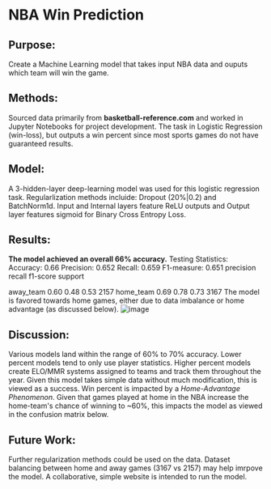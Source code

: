 # NBA Win Prediction

## Purpose:
Create a Machine Learning model that takes input NBA data and ouputs which team will win the game.

## Methods:
Sourced data primarily from **basketball-reference.com** and worked in Jupyter Notebooks for project development. The task in Logistic Regression (win-loss), but outputs a win percent since most sports games do not have guaranteed results.

## Model:
A 3-hidden-layer deep-learning model was used for this logistic regression task.
Regularlization methods incluide: Dropout (20%|0.2) and BatchNorm1d.
Input and Internal layers feature ReLU outputs and Output layer features sigmoid for Binary Cross Entropy Loss.

## Results:
**The model achieved an overall 66% accuracy.**
Testing Statistics:
Accuracy: 0.66
Precision: 0.652
Recall: 0.659
F1-measure: 0.651
            precision    recall  f1-score   support

 away_team       0.60      0.48      0.53      2157
 home_team       0.69      0.78      0.73      3167
The model is favored towards home games, either due to data imbalance or home advantage (as discussed below).
![image](https://github.com/ahernandezjr/nba-win-prediction/assets/76761720/80dbe379-20ef-49f2-8547-66f67fd670ba)

## Discussion:
Various models land within the range of 60% to 70% accuracy. Lower percent models tend to only use player statistics. Higher percent models create ELO/MMR systems assigned to teams and track them throughout the year. Given this model takes simple data without much modification, this is viewed as a success.
Win percent is impacted by a *Home-Advantage Phenomenon*. Given that games played at home in the NBA increase the home-team's chance of winning to ~60%, this impacts the model as viewed in the confusion matrix below.

## Future Work:
Further regularization methods could be used on the data.
Dataset balancing between home and away games (3167 vs 2157) may help imrpove the model.
A collaborative, simple website is intended to run the model.
